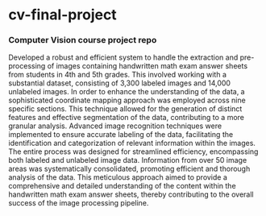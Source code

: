 # cv-final-project
### Computer Vision course project repo

Developed a robust and efficient system to handle the extraction and pre-processing of images containing handwritten math exam answer sheets from students in 4th and 5th grades. This involved working with a substantial dataset, consisting of 3,300 labeled images and 14,000 unlabeled images.
In order to enhance the understanding of the data, a sophisticated coordinate mapping approach was employed across nine specific sections. This technique allowed for the generation of distinct features and effective segmentation of the data, contributing to a more granular analysis.
Advanced image recognition techniques were implemented to ensure accurate labeling of the data, facilitating the identification and categorization of relevant information within the images.
The entire process was designed for streamlined efficiency, encompassing both labeled and unlabeled image data. Information from over 50 image areas was systematically consolidated, promoting efficient and thorough analysis of the data. This meticulous approach aimed to provide a comprehensive and detailed understanding of the content within the handwritten math exam answer sheets, thereby contributing to the overall success of the image processing pipeline.
